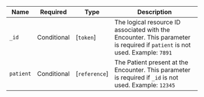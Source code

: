  Name|Required|Type|Description
-----------|-----------------|---------------|---------------------------------------------------------------------------
 `_id`|Conditional|[`token`]|The logical resource ID associated with the Encounter. This parameter is required if `patient` is not used. Example: `7891`
 `patient`|Conditional|[`reference`]|The Patient present at the Encounter. This parameter is required if `_id` is not used. Example: `12345`
